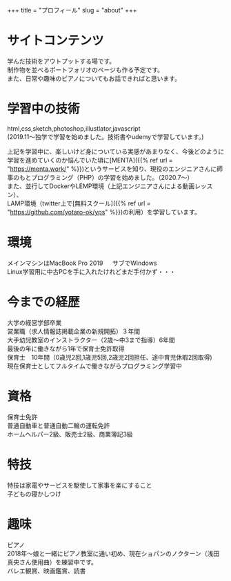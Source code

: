 +++
title = "プロフィール"
slug = "about"
+++

# サイトコンテンツ  
学んだ技術をアウトプットする場です。  
制作物を並べるポートフォリオのページも作る予定です。  
また、日常や趣味のピアノについてもお話できればと思います。  

# 学習中の技術
html,css,sketch,photoshop,illustlator,javascript  
(2019.11〜独学で学習を始めました。技術書やudemyで学習しています。)  

上記を学習中に、楽しいけど身についている実感があまりなく、今後どのように学習を進めていくのか悩んでいた頃に[MENTA]({{% ref url = "https://menta.work/" %}})というサービスを知り、現役のエンジニアさんに師事のもとプログラミング（PHP）の学習を始めました。（2020.7〜）  
また、並行してDockerやLEMP環境（上記エンジニアさんによる動画レッスン）、  
LAMP環境（twitter上で[無料スクール]({{% ref url = "https://github.com/yotaro-ok/yps" %}})の利用）を学習しています。

# 環境    
メインマシンはMacBook Pro 2019  　 
サブでWindows  
Linux学習用に中古PCを手に入れたけれどまだ手付かず・・・    

# 今までの経歴
大学の経営学部卒業  
営業職（求人情報誌掲載企業の新規開拓）３年間  
大手幼児教室のインストラクター（2歳〜中3まで指導）6年間  
最後の年に働きながら1年で保育士免許取得  
保育士　10年間（0歳児2回,1歳児5回,2歳児2回担任、途中育児休暇2回取得)  
現在保育士としてフルタイムで働きながらプログラミング学習中  

# 資格
保育士免許  
普通自動車と普通自動二輪の運転免許  
ホームヘルパー2級、販売士2級、商業簿記3級  

# 特技
特技は家電やサービスを駆使して家事を楽にすること  
子どもの寝かしつけ  

# 趣味
ピアノ  
2018年〜娘と一緒にピアノ教室に通い初め、現在ショパンのノクターン（浅田真央さん使用曲）を練習中です。  
バレエ観賞、映画鑑賞、読書  
